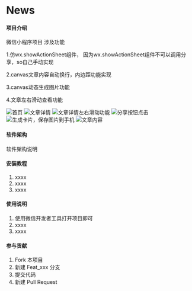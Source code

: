 # News

#### 项目介绍
微信小程序项目
涉及功能

1.仿wx.showActionSheet组件， 因为wx.showActionSheet组件不可以调用分享，so自己手动实现

2.canvas文章内容自动换行，内边距功能实现

3.canvas动态生成图片功能

4.文章左右滑动查看功能

![首页](https://gitee.com/uploads/images/2018/0503/113000_fec66a5b_1353184.png "屏幕截图.png")
![文章详情](https://gitee.com/uploads/images/2018/0503/113029_09f90faa_1353184.png "屏幕截图.png")
![文章详情左右滑动功能](https://gitee.com/uploads/images/2018/0503/113128_e9e31bc6_1353184.png "屏幕截图.png")
![分享按钮点击](https://gitee.com/uploads/images/2018/0503/113155_cf509986_1353184.png "屏幕截图.png")
![生成卡片，保存图片到手机](https://gitee.com/uploads/images/2018/0503/113239_6e655035_1353184.png "屏幕截图.png")
![文章内容](https://gitee.com/uploads/images/2018/0503/113059_57b8e82a_1353184.png "屏幕截图.png")
#### 软件架构
软件架构说明


#### 安装教程

1. xxxx
2. xxxx
3. xxxx

#### 使用说明

1. 使用微信开发者工具打开项目即可
2. xxxx
3. xxxx

#### 参与贡献

1. Fork 本项目
2. 新建 Feat_xxx 分支
3. 提交代码
4. 新建 Pull Request

